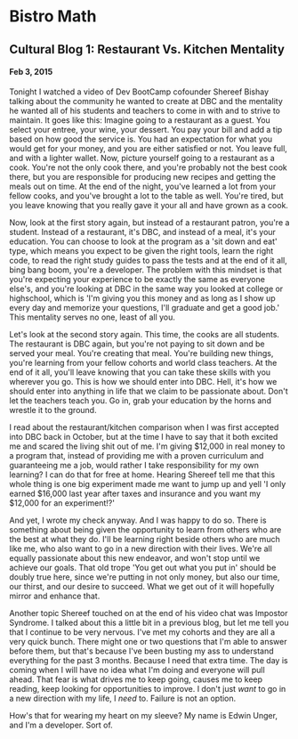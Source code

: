 <!DOCTYPE html>
<head>
  <title>Blog</title>
  <meta charset="UTF-8">
  <link rel="stylesheet" type="text/css" href="your-stylesheet-link-here.css">
</head>

<main>
  <h1>Bistro Math</h1>
  <h2>Cultural Blog 1: Restaurant Vs. Kitchen Mentality</h2>
  <h4>Feb 3, 2015</h4>
  <section>
    <p>
      Tonight I watched a video of Dev BootCamp cofounder Shereef Bishay talking about the community he wanted to create at DBC and the mentality he wanted all of his students and teachers to come in with and to strive to maintain. It goes like this: Imagine going to a restaurant as a guest. You select your entree, your wine, your dessert. You pay your bill and add a tip based on how good the service is. You had an expectation for what you would get for your money, and you are either satisfied or not. You leave full, and with a lighter wallet. Now, picture yourself going to a restaurant as a cook. You're not the only cook there, and you're probably not the best cook there, but you are responsible for producing new recipes and getting the meals out on time. At the end of the night, you've learned a lot from your fellow cooks, and you've brought a lot to the table as well. You're tired, but you leave knowing that you really gave it your all and have grown as a cook.</p>
<p>
      Now, look at the first story again, but instead of a restaurant patron, you're a student. Instead of a restaurant, it's DBC, and instead of a meal, it's your education. You can choose to look at the program as a 'sit down and eat' type, which means you expect to be given the right tools, learn the right code, to read the right study guides to pass the tests and at the end of it all, bing bang boom, you're a developer. The problem with this mindset is that you're expecting your experience to be exactly the same as everyone else's, and you're looking at DBC in the same way you looked at college or highschool, which is 'I'm giving you this money and as long as I show up every day and memorize your questions, I'll graduate and get a good job.' This mentality serves no one, least of all you.</p>
<p>
      Let's look at the second story again. This time, the cooks are all students. The restaurant is DBC again, but you're not paying to sit down and be served your meal. You're creating that meal. You're building new things, you're learning from your fellow cohorts and world class teachers. At the end of it all, you'll leave knowing that you can take these skills with you wherever you go. This is how we should enter into DBC. Hell, it's how we should enter into anything in life that we claim to be passionate about. Don't let the teachers teach you. Go in, grab your education by the horns and wrestle it to the ground.</p>
      <p>
      I read about the restaurant/kitchen comparison when I was first accepted into DBC back in October, but at the time I have to say that it both excited me and scared the living shit out of me. I'm giving $12,000 in real money to a program that, instead of providing me with a proven curriculum and guaranteeing me a job, would rather I take responsibility for my own learning? I can do that for free at home. Hearing Shereef tell me that this whole thing is one big experiment made me want to jump up and yell 'I only earned $16,000 last year after taxes and insurance and you want my $12,000 for an experiment!?'</p>
      <p>
      And yet, I wrote my check anyway. And I was happy to do so. There is something about being given the opportunity to learn from others who are the best at what they do. I'll be learning right beside others who are much like me, who also want to go in a new direction with their lives. We're all equally passionate about this new endeavor, and won't stop until we achieve our goals. That old trope 'You get out what you put in' should be doubly true here, since we're putting in not only money, but also our time, our thirst, and our desire to succeed. What we get out of it will hopefully mirror and enhance that.</p>
      <p>
      Another topic Shereef touched on at the end of his video chat was Impostor Syndrome. I talked about this a little bit in a previous blog, but let me tell you that I continue to be very nervous. I've met my cohorts and they are all a very quick bunch. There might one or two questions that I'm able to answer before them, but that's because I've been busting my ass to understand everything for the past 3 months. Because I need that extra time. The day is coming when I will have no idea what I'm doing and everyone will pull ahead. That fear is what drives me to keep going, causes me to keep reading, keep looking for opportunities to improve. I don't just <em>want</em> to go in a new direction with my life, I <em>need</em> to. Failure is not an option.</p>
    <p>
      How's that for wearing my heart on my sleeve? My name is Edwin Unger, and I'm a developer. Sort of.
   </p>
  </section>
</main>